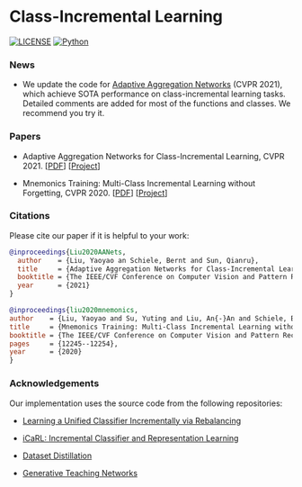 # Class-Incremental Learning

[![LICENSE](https://img.shields.io/badge/license-MIT-green?style=flat-square)](https://github.com/yaoyao-liu/mnemonics/blob/master/LICENSE)
[![Python](https://img.shields.io/badge/python-3.6-blue.svg?style=flat-square)](https://www.python.org/)

### News

- We update the code for [Adaptive Aggregation Networks](https://github.com/yaoyao-liu/class-incremental-learning/tree/main/adaptive-aggregation-networks) (CVPR 2021), which achieve SOTA performance on class-incremental learning tasks. Detailed comments are added for most of the functions and classes. We recommend you try it.

### Papers

- Adaptive Aggregation Networks for Class-Incremental Learning,
CVPR 2021. \[[PDF](https://arxiv.org/pdf/2010.05063.pdf)\] \[[Project](https://class-il.mpi-inf.mpg.de/)\]

- Mnemonics Training: Multi-Class Incremental Learning without Forgetting,
CVPR 2020. \[[PDF](https://arxiv.org/pdf/2002.10211.pdf)\] \[[Project](https://class-il.mpi-inf.mpg.de/mnemonics/)\]

### Citations

Please cite our paper if it is helpful to your work:

```bibtex
@inproceedings{Liu2020AANets,
  author    = {Liu, Yaoyao an Schiele, Bernt and Sun, Qianru},
  title     = {Adaptive Aggregation Networks for Class-Incremental Learning},
  booktitle = {The IEEE/CVF Conference on Computer Vision and Pattern Recognition (CVPR)},
  year      = {2021}
}
```

```bibtex
@inproceedings{liu2020mnemonics,
author    = {Liu, Yaoyao and Su, Yuting and Liu, An{-}An and Schiele, Bernt and Sun, Qianru},
title     = {Mnemonics Training: Multi-Class Incremental Learning without Forgetting},
booktitle = {The IEEE/CVF Conference on Computer Vision and Pattern Recognition (CVPR)},
pages     = {12245--12254},
year      = {2020}
}
```

### Acknowledgements

Our implementation uses the source code from the following repositories:

* [Learning a Unified Classifier Incrementally via Rebalancing](https://github.com/hshustc/CVPR19_Incremental_Learning)

* [iCaRL: Incremental Classifier and Representation Learning](https://github.com/srebuffi/iCaRL)

* [Dataset Distillation](https://github.com/SsnL/dataset-distillation)

* [Generative Teaching Networks](https://github.com/uber-research/GTN)
